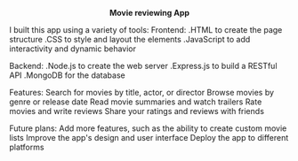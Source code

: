 <p align="center"><b>Movie reviewing App </b></p>

I built this app using a variety of tools:
Frontend:
.HTML to create the page structure
.CSS to style and layout the elements
.JavaScript to add interactivity and dynamic behavior

Backend:
.Node.js to create the web server
.Express.js to build a RESTful API
.MongoDB for the database

Features:
Search for movies by title, actor, or director
Browse movies by genre or release date
Read movie summaries and watch trailers
Rate movies and write reviews
Share your ratings and reviews with friends

Future plans:
Add more features, such as the ability to create custom movie lists
Improve the app's design and user interface
Deploy the app to different platforms
